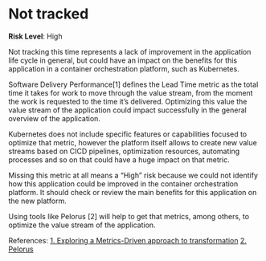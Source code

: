 # Not tracked

**Risk Level**: High

Not tracking this time represents a lack of improvement in the application life
cycle in general, but could have an impact on the benefits for this application
in a container orchestration platform, such as Kubernetes.

Software Delivery Performance[1] defines the Lead Time metric as the total time
it takes for work to move through the value stream, from the moment the work is
requested to the time it’s delivered. Optimizing this value the value stream of
the application could impact successfully in the general overview of the application.

Kubernetes does not include specific features or capabilities focused to optimize
that metric, however the platform itself allows to create new value streams based
on CICD pipelines, optimization resources, automating processes and so on that could
have a huge impact on that metric.

Missing this metric at all means a “High” risk because we could not identify how
this application could be improved in the container orchestration platform. It
should check or review the main benefits for this application on the new platform.

Using tools like Pelorus [2] will help to get that metrics, among others, to
optimize the value stream of the application.

References:
[1. Exploring a Metrics-Driven approach to transformation](https://cloud.redhat.com/blog/exploring-a-metrics-driven-approach-to-transformation)
[2. Pelorus](https://pelorus.readthedocs.io/en/latest/#software-delivery-performance-as-an-outcome)
